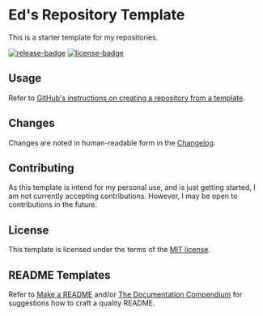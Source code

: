 # Ed's Repository Template

This is a starter template for my repositories.

[![release-badge]][release] [![license-badge]][license]

## Usage

Refer to [GitHub's instructions on creating a repository from a template](https://help.github.com/en/github/creating-cloning-and-archiving-repositories/creating-a-repository-from-a-template).

## Changes

Changes are noted in human-readable form in the [Changelog][changelog].

## Contributing

As this template is intend for my personal use, and is just getting started, I am not currently accepting contributions. However, I may be open to contributions in the future.

## License

This template is licensed under the terms of the [MIT license][license].

## README Templates

Refer to [Make a README](https://www.makeareadme.com/) and/or [The Documentation Compendium](https://github.com/kylelobo/The-Documentation-Compendium/tree/master/en/README_TEMPLATES) for suggestions how to craft a quality README.

[license]: ./LICENSE (License)
[changelog]: ./CHANGELOG.md (Changelog)
[license-badge]: https://img.shields.io/github/license/EdRands/RepoTemplate?style=flat-square (License badge)
[release]: https://github.com/EdRands/RepoTemplate/releases (Releases)
[release-badge]: https://img.shields.io/github/v/release/EdRands/RepoTemplate?style=flat-square (Latest release badge)

